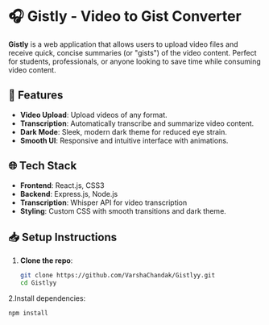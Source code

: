 # 🎧 **Gistly** - Video to Gist Converter

**Gistly** is a web application that allows users to upload video files and receive quick, concise summaries (or "gists") of the video content. Perfect for students, professionals, or anyone looking to save time while consuming video content.

## 🚀 **Features**
- **Video Upload**: Upload videos of any format.
- **Transcription**: Automatically transcribe and summarize video content.
- **Dark Mode**: Sleek, modern dark theme for reduced eye strain.
- **Smooth UI**: Responsive and intuitive interface with animations.

## 🌐 **Tech Stack**
- **Frontend**: React.js, CSS3
- **Backend**: Express.js, Node.js
- **Transcription**: Whisper API for video transcription
- **Styling**: Custom CSS with smooth transitions and dark theme.

## 📥 **Setup Instructions**

1. **Clone the repo**:
   ```bash
   git clone https://github.com/VarshaChandak/Gistlyy.git
   cd Gistlyy

2.Install dependencies:
   ```bash
   npm install




